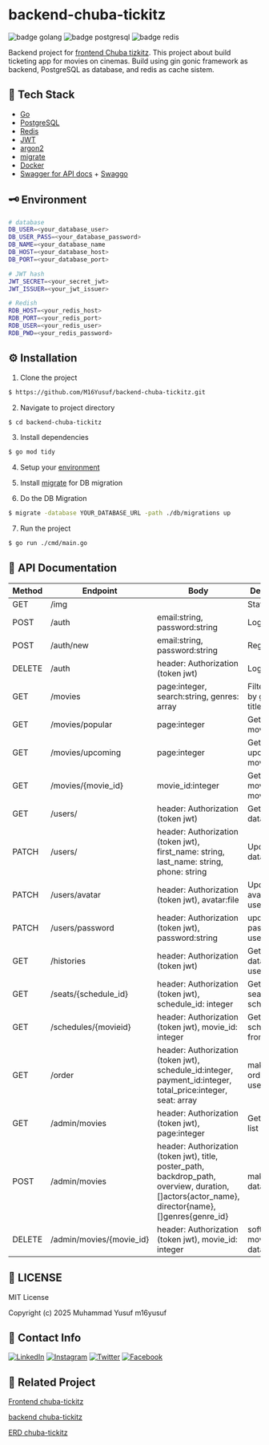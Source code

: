 # backend-chuba-tickitz

![badge golang](https://img.shields.io/badge/Go-00ADD8?style=for-the-badge&logo=go&logoColor=white)
![badge postgresql](https://img.shields.io/badge/PostgreSQL-316192?style=for-the-badge&logo=postgresql&logoColor=white)
![badge redis](https://img.shields.io/badge/redis-%23DD0031.svg?&style=for-the-badge&logo=redis&logoColor=white)

Backend project for [frontend Chuba tizkitz](https://github.com/M16Yusuf/chuba-tickitz). This project about build ticketing app for movies on cinemas. Build using gin gonic framework as backend, PostgreSQL as database, and redis as cache sistem.

## 🔧 Tech Stack

- [Go](https://go.dev/dl/)
- [PostgreSQL](https://www.postgresql.org/download/)
- [Redis](https://redis.io/docs/latest/operate/oss_and_stack/install/archive/install-redis/install-redis-on-windows/)
- [JWT](https://github.com/golang-jwt/jwt)
- [argon2](https://pkg.go.dev/golang.org/x/crypto/argon2)
- [migrate](https://github.com/golang-migrate/migrate)
- [Docker](https://docs.docker.com/engine/install/ubuntu/#install-using-the-repository)
- [Swagger for API docs](https://swagger.io/) + [Swaggo](https://github.com/swaggo/swag)

## 🗝️ Environment

```bash
# database
DB_USER=<your_database_user>
DB_USER_PASS=<your_database_password>
DB_NAME=<your_database_name
DB_HOST=<your_database_host>
DB_PORT=<your_database_port>

# JWT hash
JWT_SECRET=<your_secret_jwt>
JWT_ISSUER=<your_jwt_issuer>

# Redish
RDB_HOST=<your_redis_host>
RDB_PORT=<your_redis_port>
RDB_USER=<your_redis_user>
RDB_PWD=<your_redis_password>

```

## ⚙️ Installation

1. Clone the project

```sh
$ https://github.com/M16Yusuf/backend-chuba-tickitz.git
```

2. Navigate to project directory

```sh
$ cd backend-chuba-tickitz
```

3. Install dependencies

```sh
$ go mod tidy
```

4. Setup your [environment](##-environment)

5. Install [migrate](https://github.com/golang-migrate/migrate/tree/master/cmd/migrate#installation) for DB migration

6. Do the DB Migration

```sh
$ migrate -database YOUR_DATABASE_URL -path ./db/migrations up
```

7. Run the project

```sh
$ go run ./cmd/main.go
```

## 🚧 API Documentation

| Method | Endpoint                 | Body                                                                                                                                               | Description                       |
| ------ | ------------------------ | -------------------------------------------------------------------------------------------------------------------------------------------------- | --------------------------------- |
| GET    | /img                     |                                                                                                                                                    | Static File                       |
| POST   | /auth                    | email:string, password:string                                                                                                                      | Login                             |
| POST   | /auth/new                | email:string, password:string                                                                                                                      | Register                          |
| DELETE | /auth                    | header: Authorization (token jwt)                                                                                                                  | Logout                            |
| GET    | /movies                  | page:integer, search:string, genres: array                                                                                                         | Filter movies by genres or title  |
| GET    | /movies/popular          | page:integer                                                                                                                                       | Get popular movies                |
| GET    | /movies/upcoming         | page:integer                                                                                                                                       | Get upcoming movies               |
| GET    | /movies/{movie_id}       | movie_id:integer                                                                                                                                   | Get detail movie by id movie      |
| GET    | /users/                  | header: Authorization (token jwt)                                                                                                                  | Get user data                     |
| PATCH  | /users/                  | header: Authorization (token jwt), first_name: string, last_name: string, phone: string                                                            | Update user data                  |
| PATCH  | /users/avatar            | header: Authorization (token jwt), avatar:file                                                                                                     | Update avatar/profile user        |
| PATCH  | /users/password          | header: Authorization (token jwt), password:string                                                                                                 | update new password user          |
| GET    | /histories               | header: Authorization (token jwt)                                                                                                                  | Get histories data from a user    |
| GET    | /seats/{schedule_id}     | header: Authorization (token jwt), schedule_id: integer                                                                                            | Get booked seat from schedule_id  |
| GET    | /schedules/{movieid}     | header: Authorization (token jwt), movie_id: integer                                                                                               | Get all schedule from a movie     |
| GET    | /order                   | header: Authorization (token jwt), schedule_id:integer, payment_id:integer, total_price:integer, seat: array                                       | make new order for a user         |
| GET    | /admin/movies            | header: Authorization (token jwt), page:integer                                                                                                    | Get all movie list (admin)        |
| POST   | /admin/movies            | header: Authorization (token jwt), title, poster_path, backdrop_path, overview, duration, []actors{actor_name}, director{name}, []genres{genre_id} | make new data movie               |
| DELETE | /admin/movies/{movie_id} | header: Authorization (token jwt), movie_id: integer                                                                                               | soft delete a movie from database |

## 📄 LICENSE

MIT License

Copyright (c) 2025 Muhammad Yusuf m16yusuf

## 📧 Contact Info

[![LinkedIn](https://img.shields.io/badge/LinkedIn-0077B5?style=for-the-badge&logo=linkedin&logoColor=white)](https://www.linkedin.com/in/m16yusuf/)
[![Instagram](https://img.shields.io/badge/Instagram-E4405F?style=for-the-badge&logo=Instagram&logoColor=white)](https://www.instagram.com/M16Yusuf/)
[![Twitter](https://img.shields.io/badge/Twitter-0077b5?style=for-the-badge&logo=Twitter&logoColor=white)](https://twitter.com/M16Yusuf)
[![Facebook](https://img.shields.io/badge/Facebook-1877F2?style=for-the-badge&logo=facebook&logoColor=white)](https://facebook.com/m16yusuff)

## 🎯 Related Project

[Frontend chuba-tickitz](https://github.com/M16Yusuf/chuba-tickitz)

[backend chuba-tickitz](https://github.com/M16Yusuf/backend-chuba-tickitz)

[ERD chuba-tickitz](https://github.com/M16Yusuf/sql-chuba-tickitz)
